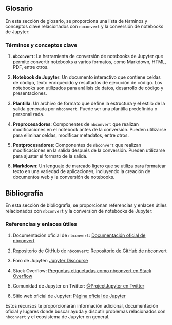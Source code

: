  

## Glosario

En esta sección de glosario, se proporciona una lista de términos y conceptos clave relacionados con `nbconvert` y la conversión de notebooks de Jupyter:

### Términos y conceptos clave

  1. **`nbconvert`**: La herramienta de conversión de notebooks de Jupyter que permite convertir notebooks a varios formatos, como Markdown, HTML, PDF, entre otros.

  2. **Notebook de Jupyter**: Un documento interactivo que contiene celdas de código, texto enriquecido y resultados de ejecución de código. Los notebooks son utilizados para análisis de datos, desarrollo de código y presentaciones.

  3. **Plantilla**: Un archivo de formato que define la estructura y el estilo de la salida generada por `nbconvert`. Puede ser una plantilla predefinida o personalizada.

  4. **Preprocesadores**: Componentes de `nbconvert` que realizan modificaciones en el notebook antes de la conversión. Pueden utilizarse para eliminar celdas, modificar metadatos, entre otros.

  5. **Postprocesadores**: Componentes de `nbconvert` que realizan modificaciones en la salida después de la conversión. Pueden utilizarse para ajustar el formato de la salida.

  6. **Markdown**: Un lenguaje de marcado ligero que se utiliza para formatear texto en una variedad de aplicaciones, incluyendo la creación de documentos web y la conversión de notebooks.

## Bibliografía

En esta sección de bibliografía, se proporcionan referencias y enlaces útiles relacionados con `nbconvert` y la conversión de notebooks de Jupyter:

### Referencias y enlaces útiles

  1. Documentación oficial de `nbconvert`: [Documentación oficial de nbconvert](https://nbconvert.readthedocs.io/en/latest/)

  2. Repositorio de GitHub de `nbconvert`: [Repositorio de GitHub de nbconvert](https://github.com/jupyter/nbconvert)

  3. Foro de Jupyter: [Jupyter Discourse](https://discourse.jupyter.org/)

  4. Stack Overflow: [Preguntas etiquetadas como nbconvert en Stack Overflow](https://stackoverflow.com/questions/tagged/nbconvert)

  5. Comunidad de Jupyter en Twitter: [@ProjectJupyter en Twitter](https://twitter.com/ProjectJupyter)

  6. Sitio web oficial de Jupyter: [Página oficial de Jupyter](https://jupyter.org/)

Estos recursos te proporcionarán información adicional, documentación oficial y lugares donde buscar ayuda y discutir problemas relacionados con `nbconvert` y el ecosistema de Jupyter en general.
